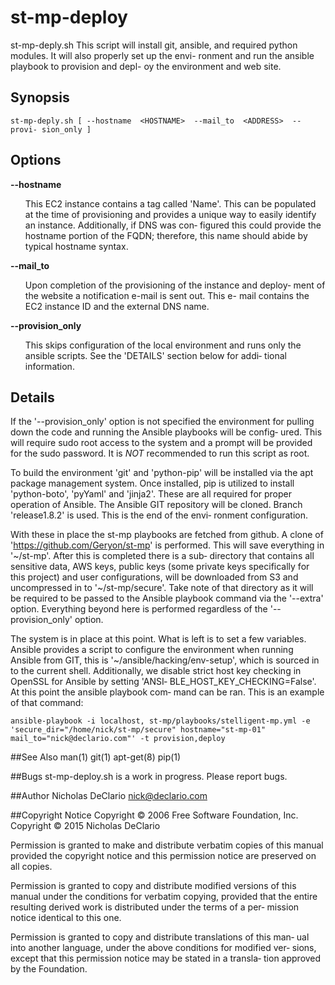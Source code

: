 # st-mp-deploy

st-mp-deply.sh  This  script  will  install  git, ansible, and 
required python modules.  It will also properly set up the envi-
ronment  and  run the  ansible  playbook  to provision and depl-
oy the environment and web site.

## Synopsis

```
st-mp-deply.sh [ --hostname  <HOSTNAME>  --mail_to  <ADDRESS>  --provi‐ sion_only ]
```

## Options
**--hostname**
<ul>
This EC2 instance contains a tag called  'Name'.   This  can  be
populated  at the time of provisioning and provides a unique way
to easily identify an instance.  Additionally, if DNS  was  con‐
figured  this  could  provide  the hostname portion of the FQDN;
therefore, this name should abide by typical hostname syntax.
</ul>

**--mail_to**
<ul>
Upon completion of the provisioning of the instance and  deploy‐
ment  of the website a notification e-mail is sent out.  This e-
mail contains the EC2 instance ID and the external DNS name.
</ul>

**--provision_only**
<ul>
This skips configuration of the local environment and runs  only
the  ansible scripts.  See the 'DETAILS' section below for addi‐
tional information.
</ul>

## Details
If the '--provision_only' option is not specified the  environment  for
pulling down the code and running the Ansible playbooks will be config‐
ured.  This will require sudo root access to the system  and  a  prompt
will be provided for the sudo password.  It is *NOT* recommended to run
this script as root.

To build the environment 'git' and 'python-pip' will be  installed  via
the  apt package management system.  Once installed, pip is utilized to
install 'python-boto', 'pyYaml' and 'jinja2'.  These are  all  required
for  proper  operation  of Ansible.  The Ansible GIT repository will be
cloned.  Branch 'release1.8.2' is used.  This is the end of  the  envi‐
ronment configuration.

With  these  in  place  the st-mp playbooks are fetched from github.  A
clone of 'https://github.com/Geryon/st-mp'  is  performed.   This  will
save  everything in '~/st-mp'.  After this is completed there is a sub‐
directory that contains all sensitive data, AWS keys, public keys (some
private  keys  specifically  for this project) and user configurations,
will be downloaded from S3 and  uncompressed  in  to  '~/st-mp/secure'.
Take  note of that directory as it will be required to be passed to the
Ansible playbook command via the '--extra' option.   Everything  beyond
here is performed regardless of the '--provision_only' option.

The  system  is  in  place at this point.  What is left is to set a few
variables.  Ansible provides a script to configure the environment when
running  Ansible from GIT, this is '~/ansible/hacking/env-setup', which
is sourced in to the current shell.  Additionally,  we  disable  strict
host   key   checking   in   OpenSSL  for  Ansible  by  setting  'ANSI‐
BLE_HOST_KEY_CHECKING=False'.  At this point the ansible playbook  com‐
mand can be ran.  This is an example of that command:

```
ansible-playbook -i localhost, st-mp/playbooks/stelligent-mp.yml -e 'secure_dir="/home/nick/st-mp/secure" hostname="st-mp-01" mail_to="nick@declario.com"' -t provision,deploy
```

##See Also
  man(1)  git(1)  apt-get(8)  pip(1)

##Bugs
  st-mp-deploy.sh is a work in progress.  Please report bugs.

##Author
  Nicholas DeClario <nick@declario.com>

##Copyright Notice
Copyright © 2006 Free Software Foundation, Inc.
Copyright © 2015 Nicholas DeClario

Permission  is  granted  to make and distribute verbatim copies of this
manual provided the copyright notice and  this  permission  notice  are
preserved on all copies.

Permission  is granted to copy and distribute modified versions of this
manual under the conditions for verbatim  copying,  provided  that  the
entire  resulting derived work is distributed under the terms of a per‐
mission notice identical to this one.

Permission is granted to copy and distribute translations of this  man‐
ual into another language, under the above conditions for modified ver‐
sions, except that this permission notice may be stated in  a  transla‐
tion approved by the Foundation.
